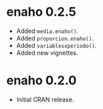 # enaho 0.2.5
* Added `media.enaho()`.
* Added `proporcion.enaho()`.
* Added `variablesxperiodo()`.
* Added new vignettes.

# enaho 0.2.0

* Initial CRAN release.
